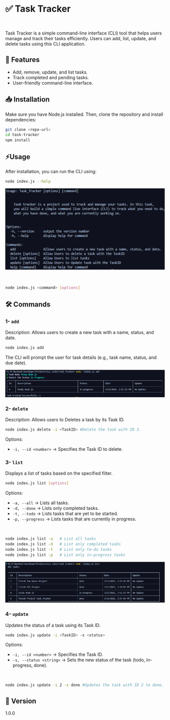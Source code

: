 # ✅ Task Tracker

<br/>

Task Tracker is a simple command-line interface (CLI) tool that helps users manage and track their tasks efficiently. Users can add, list, update, and delete tasks using this CLI application.



## 🚀 Features

- Add, remove, update, and list tasks.
- Track completed and pending tasks.
- User-friendly command-line interface.

## 📥 Installation

Make sure you have Node.js installed. Then, clone the repository and install dependencies:

```sh
git clone <repo-url>
cd task-tracker
npm install
```

## ⚡Usage

After installation, you can run the CLI using:

```sh
node index.js --help
```

![alt text](img/usage.png)

<br />

```sh
node index.js <command> [options]
```

## 🛠️ Commands

### 1- `add`

Description:
Allows users to create a new task with a name, status, and date.

```sh
node index.js add
```

The CLI will prompt the user for task details (e.g., task name, status, and due date).
<br />

![alt text](img/add.png)

### 2- `delete`

Description:
Allows users to Deletes a task by its Task ID.

```sh
node index.js delete -i <TaskID> #Delete the task with ID 3.

```

Options:

- `-i, --id <number>` → Specifies the Task ID to delete.

### 3- `list`

Displays a list of tasks based on the specified filter.

```sh
node index.js list [options]
```

Options:

- `-a, --all` → Lists all tasks.
- `-d, --done` → Lists only completed tasks.
- `-t, --todo` → Lists tasks that are yet to be started.
- `-p, --progress` → Lists tasks that are currently in progress.

<br />

```sh
node index.js list -a   # List all tasks
node index.js list -d   # List only completed tasks
node index.js list -t   # List only to-do tasks
node index.js list -p   # List only in-progress tasks
```

![alt text](img/list.png)

### 4- `update`

Updates the status of a task using its Task ID.

```sh
node index.js update -i <TaskID> -s <status>
```

Options:

- `-i, --id <number>` → Specifies the Task ID.
- `-s, --status <string>` → Sets the new status of the task (todo, in-progress, done).

<br />

```sh
node index.js update -i 2 -s done #Updates the task with ID 2 to done.
```

## 🔖 Version

1.0.0

